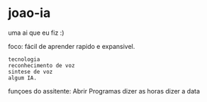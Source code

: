 # joao-ia
 uma ai que eu fiz :)

 foco:
    fácil de aprender 
    rapido e expansivel.

    tecnologia
    reconhecimento de voz
    sintese de voz
    algum IA.

funçoes do assitente:
   Abrir Programas
   dizer as horas
   dizer a data